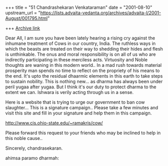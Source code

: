 +++
title = "51 Chandrashekaran Venkataraman"
date = "2001-08-10"
upstream_url = "https://lists.advaita-vedanta.org/archives/advaita-l/2001-August/001795.html"

+++
[Archive link](https://lists.advaita-vedanta.org/archives/advaita-l/2001-August/001795.html)

Dear All,
   I am sure you have been lately hearing a rising cry against
the inhumane treatment of Cows in our country, India. The ruthless
ways in which the beasts are treated on their way to shedding their
hides and flesh is unthinkable. The onus and moral responsibility
is on all of us who are indirectly participating in these merciless
acts. Virtuosity and Noble thoughts are waning in this modern world..
In a mad rush towards material prosperity man spends no time to
reflect on the propriety of his means to the end. It's upto the
residual dhaarmic elements in this earth to take steps to sustain
nobility. This is nothing new... as dharma has always been under
peril yugaa after yugaa. But I think it's our duty to protect
dharma to the extent we can. Ishwara is verily acting through us
in a sense.

Here is a website that is trying to urge our government to ban
cow slaughter... This is a signature campaign.. Please take a few
minutes and visit this site and fill in your signature and help
them in this campaign.

http://www.cis.ohio-state.edu/~ramakris/cow/

   Please forward this request to your friends who may be inclined
to help in this noble cause..

   Sincerely,
   chandrasekaran.

   ahimsa paramo dharmah:

